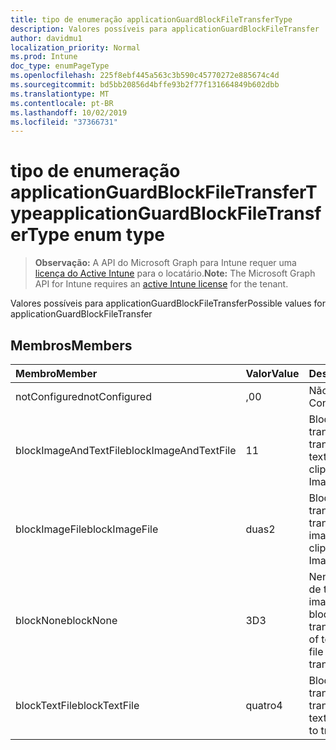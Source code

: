 ```yaml
---
title: tipo de enumeração applicationGuardBlockFileTransferType
description: Valores possíveis para applicationGuardBlockFileTransfer
author: davidmu1
localization_priority: Normal
ms.prod: Intune
doc_type: enumPageType
ms.openlocfilehash: 225f8ebf445a563c3b590c45770272e885674c4d
ms.sourcegitcommit: bd5bb20856d4bffe93b2f77f131664849b602dbb
ms.translationtype: MT
ms.contentlocale: pt-BR
ms.lasthandoff: 10/02/2019
ms.locfileid: "37366731"
---
```

# <a name="applicationguardblockfiletransfertype-enum-type"></a><span data-ttu-id="14404-103">tipo de enumeração applicationGuardBlockFileTransferType</span><span class="sxs-lookup"><span data-stu-id="14404-103">applicationGuardBlockFileTransferType enum type</span></span>

> <span data-ttu-id="14404-104">**Observação:** A API do Microsoft Graph para Intune requer uma [licença do Active Intune](https://go.microsoft.com/fwlink/?linkid=839381) para o locatário.</span><span class="sxs-lookup"><span data-stu-id="14404-104">**Note:** The Microsoft Graph API for Intune requires an [active Intune license](https://go.microsoft.com/fwlink/?linkid=839381) for the tenant.</span></span>

<span data-ttu-id="14404-105">Valores possíveis para applicationGuardBlockFileTransfer</span><span class="sxs-lookup"><span data-stu-id="14404-105">Possible values for applicationGuardBlockFileTransfer</span></span>

## <a name="members"></a><span data-ttu-id="14404-106">Membros</span><span class="sxs-lookup"><span data-stu-id="14404-106">Members</span></span>
|<span data-ttu-id="14404-107">Membro</span><span class="sxs-lookup"><span data-stu-id="14404-107">Member</span></span>|<span data-ttu-id="14404-108">Valor</span><span class="sxs-lookup"><span data-stu-id="14404-108">Value</span></span>|<span data-ttu-id="14404-109">Descrição</span><span class="sxs-lookup"><span data-stu-id="14404-109">Description</span></span>|
|:---|:---|:---|
|<span data-ttu-id="14404-110">notConfigured</span><span class="sxs-lookup"><span data-stu-id="14404-110">notConfigured</span></span>|<span data-ttu-id="14404-111">,0</span><span class="sxs-lookup"><span data-stu-id="14404-111">0</span></span>|<span data-ttu-id="14404-112">Não configurado</span><span class="sxs-lookup"><span data-stu-id="14404-112">Not Configured</span></span>|
|<span data-ttu-id="14404-113">blockImageAndTextFile</span><span class="sxs-lookup"><span data-stu-id="14404-113">blockImageAndTextFile</span></span>|<span data-ttu-id="14404-114">1</span><span class="sxs-lookup"><span data-stu-id="14404-114">1</span></span>|<span data-ttu-id="14404-115">Bloquear a área de transferência para transferir o arquivo de texto e imagem</span><span class="sxs-lookup"><span data-stu-id="14404-115">Block clipboard to transfer Image and Text file</span></span>|
|<span data-ttu-id="14404-116">blockImageFile</span><span class="sxs-lookup"><span data-stu-id="14404-116">blockImageFile</span></span>|<span data-ttu-id="14404-117">duas</span><span class="sxs-lookup"><span data-stu-id="14404-117">2</span></span>|<span data-ttu-id="14404-118">Bloquear área de transferência para transferir o arquivo de imagem</span><span class="sxs-lookup"><span data-stu-id="14404-118">Block clipboard to transfer Image file</span></span>|
|<span data-ttu-id="14404-119">blockNone</span><span class="sxs-lookup"><span data-stu-id="14404-119">blockNone</span></span>|<span data-ttu-id="14404-120">3D</span><span class="sxs-lookup"><span data-stu-id="14404-120">3</span></span>|<span data-ttu-id="14404-121">Nenhum dos arquivos de texto ou de imagem está bloqueado da transferência</span><span class="sxs-lookup"><span data-stu-id="14404-121">Neither of text file or image file is blocked from transferring</span></span>|
|<span data-ttu-id="14404-122">blockTextFile</span><span class="sxs-lookup"><span data-stu-id="14404-122">blockTextFile</span></span>|<span data-ttu-id="14404-123">quatro</span><span class="sxs-lookup"><span data-stu-id="14404-123">4</span></span>|<span data-ttu-id="14404-124">Bloquear área de transferência para transferir arquivo de texto</span><span class="sxs-lookup"><span data-stu-id="14404-124">Block clipboard to transfer Text file</span></span>|




